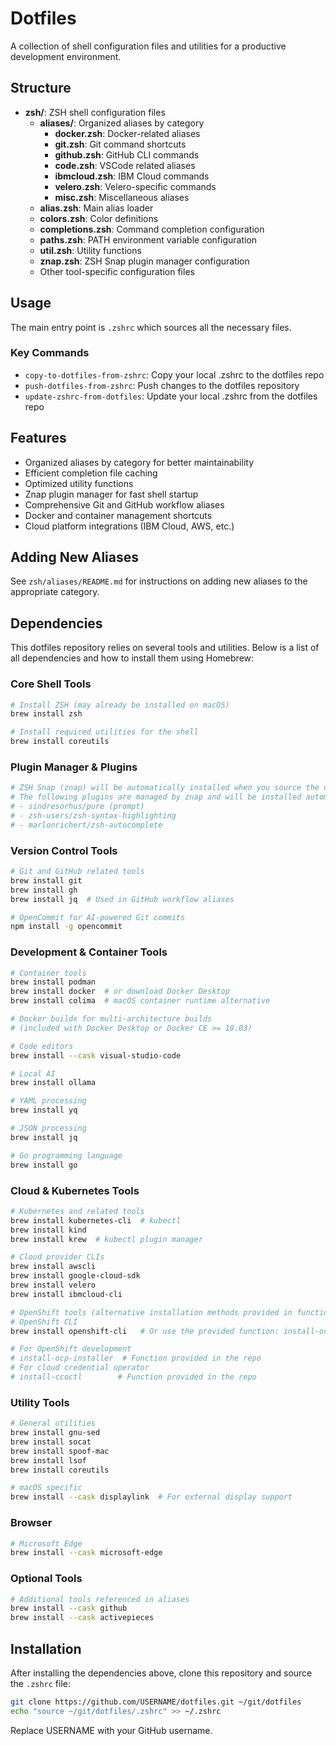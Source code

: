 # Dotfiles

A collection of shell configuration files and utilities for a productive development environment.

## Structure

- **zsh/**: ZSH shell configuration files
  - **aliases/**: Organized aliases by category
    - **docker.zsh**: Docker-related aliases
    - **git.zsh**: Git command shortcuts
    - **github.zsh**: GitHub CLI commands
    - **code.zsh**: VSCode related aliases
    - **ibmcloud.zsh**: IBM Cloud commands
    - **velero.zsh**: Velero-specific commands
    - **misc.zsh**: Miscellaneous aliases
  - **alias.zsh**: Main alias loader
  - **colors.zsh**: Color definitions
  - **completions.zsh**: Command completion configuration
  - **paths.zsh**: PATH environment variable configuration
  - **util.zsh**: Utility functions
  - **znap.zsh**: ZSH Snap plugin manager configuration
  - Other tool-specific configuration files

## Usage

The main entry point is `.zshrc` which sources all the necessary files.

### Key Commands

- `copy-to-dotfiles-from-zshrc`: Copy your local .zshrc to the dotfiles repo
- `push-dotfiles-from-zshrc`: Push changes to the dotfiles repository
- `update-zshrc-from-dotfiles`: Update your local .zshrc from the dotfiles repo

## Features

- Organized aliases by category for better maintainability
- Efficient completion file caching
- Optimized utility functions
- Znap plugin manager for fast shell startup
- Comprehensive Git and GitHub workflow aliases
- Docker and container management shortcuts
- Cloud platform integrations (IBM Cloud, AWS, etc.)

## Adding New Aliases

See `zsh/aliases/README.md` for instructions on adding new aliases to the appropriate category.

## Dependencies

This dotfiles repository relies on several tools and utilities. Below is a list of all dependencies and how to install them using Homebrew:

### Core Shell Tools

```bash
# Install ZSH (may already be installed on macOS)
brew install zsh

# Install required utilities for the shell
brew install coreutils
```

### Plugin Manager & Plugins

```bash
# ZSH Snap (znap) will be automatically installed when you source the dotfiles
# The following plugins are managed by znap and will be installed automatically:
# - sindresorhus/pure (prompt)
# - zsh-users/zsh-syntax-highlighting
# - marlonrichert/zsh-autocomplete
```

### Version Control Tools

```bash
# Git and GitHub related tools
brew install git
brew install gh
brew install jq  # Used in GitHub workflow aliases

# OpenCommit for AI-powered Git commits
npm install -g opencommit
```

### Development & Container Tools

```bash
# Container tools
brew install podman
brew install docker  # or download Docker Desktop
brew install colima  # macOS container runtime alternative

# Docker buildx for multi-architecture builds
# (included with Docker Desktop or Docker CE >= 19.03)

# Code editors
brew install --cask visual-studio-code

# Local AI
brew install ollama

# YAML processing
brew install yq

# JSON processing 
brew install jq

# Go programming language
brew install go
```

### Cloud & Kubernetes Tools

```bash
# Kubernetes and related tools
brew install kubernetes-cli  # kubectl
brew install kind
brew install krew  # kubectl plugin manager

# Cloud provider CLIs
brew install awscli
brew install google-cloud-sdk
brew install velero
brew install ibmcloud-cli

# OpenShift tools (alternative installation methods provided in functions)
# OpenShift CLI
brew install openshift-cli   # Or use the provided function: install-oc

# For OpenShift development
# install-ocp-installer  # Function provided in the repo
# For cloud credential operator
# install-ccoctl        # Function provided in the repo
```

### Utility Tools

```bash
# General utilities
brew install gnu-sed
brew install socat
brew install spoof-mac
brew install lsof
brew install coreutils

# macOS specific
brew install --cask displaylink  # For external display support
```

### Browser

```bash
# Microsoft Edge
brew install --cask microsoft-edge
```

### Optional Tools

```bash
# Additional tools referenced in aliases
brew install --cask github
brew install --cask activepieces
```

## Installation

After installing the dependencies above, clone this repository and source the `.zshrc` file:

```bash
git clone https://github.com/USERNAME/dotfiles.git ~/git/dotfiles
echo "source ~/git/dotfiles/.zshrc" >> ~/.zshrc
```

Replace USERNAME with your GitHub username.
